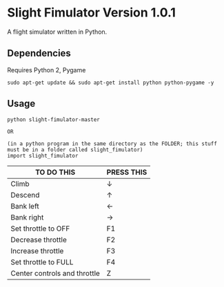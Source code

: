 # Slight Fimulator Version 1.0.1
A flight simulator written in Python.

## Dependencies
Requires Python 2, Pygame
```
sudo apt-get update && sudo apt-get install python python-pygame -y
```

## Usage
```
python slight-fimulator-master

OR

(in a python program in the same directory as the FOLDER; this stuff must be in a folder called slight_fimulator)
import slight_fimulator
```

| TO DO THIS               | PRESS THIS |
|------------------------------|----------------|
| Climb                        | ↓              |
| Descend                      | ↑              |
| Bank left                    | ←              |
| Bank right                   | →              |
| Set throttle to OFF          | F1             |
| Decrease throttle            | F2             |
| Increase throttle            | F3             |
| Set throttle to FULL         | F4             |
| Center controls and throttle | Z              |
